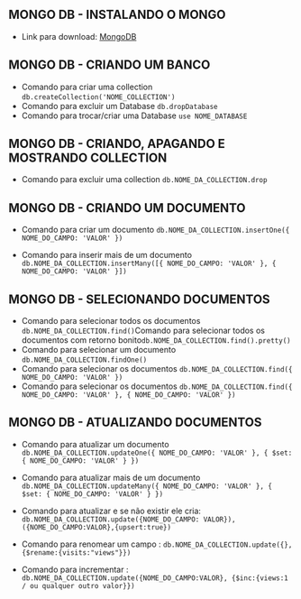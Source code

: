 ## MONGO DB - INSTALANDO O MONGO

- Link para download: [MongoDB](https://www.mongodb.com/try/download/community)

## MONGO DB - CRIANDO UM BANCO

- Comando para criar uma collection `db.createCollection('NOME_COLLECTION')`
- Comando para excluir um Database `db.dropDatabase`
- Comando para trocar/criar uma Database `use NOME_DATABASE`

## MONGO DB - CRIANDO, APAGANDO E MOSTRANDO COLLECTION

- Comando para excluir uma collection `db.NOME_DA_COLLECTION.drop`

## MONGO DB - CRIANDO UM DOCUMENTO

- Comando para criar um documento `db.NOME_DA_COLLECTION.insertOne({ NOME_DO_CAMPO: 'VALOR' })`

- Comando para inserir mais de um documento `db.NOME_DA_COLLECTION.insertMany([{ NOME_DO_CAMPO: 'VALOR' }, { NOME_DO_CAMPO: 'VALOR' }])`

## MONGO DB - SELECIONANDO DOCUMENTOS

- Comando para selecionar todos os documentos `db.NOME_DA_COLLECTION.find()`Comando para selecionar todos os documentos com retorno bonito`db.NOME_DA_COLLECTION.find().pretty()`
- Comando para selecionar um documento `db.NOME_DA_COLLECTION.findOne()`
- Comando para selecionar os documentos `db.NOME_DA_COLLECTION.find({ NOME_DO_CAMPO: 'VALOR' })`
- Comando para selecionar os documentos `db.NOME_DA_COLLECTION.find({ NOME_DO_CAMPO: 'VALOR' }, { NOME_DO_CAMPO: 'VALOR' })`

## MONGO DB - ATUALIZANDO DOCUMENTOS

- Comando para atualizar um documento `db.NOME_DA_COLLECTION.updateOne({ NOME_DO_CAMPO: 'VALOR' }, { $set: { NOME_DO_CAMPO: 'VALOR' } })`

- Comando para atualizar mais de um documento `db.NOME_DA_COLLECTION.updateMany({ NOME_DO_CAMPO: 'VALOR' }, { $set: { NOME_DO_CAMPO: 'VALOR' } })`
- Comando para atualizar e se não existir ele cria: `db.NOME_DA_COLLECTION.update({NOME_DO_CAMPO: VALOR}),({NOME_DO_CAMPO:VALOR},{upsert:true})`

- Comando para renomear um campo : `db.NOME_DA_COLLECTION.update({}, {$rename:{visits:"views"}})`
- Comando para incrementar : `db.NOME_DA_COLLECTION.update({NOME_DO_CAMPO:VALOR}, {$inc:{views:1 / ou qualquer outro valor}})`
